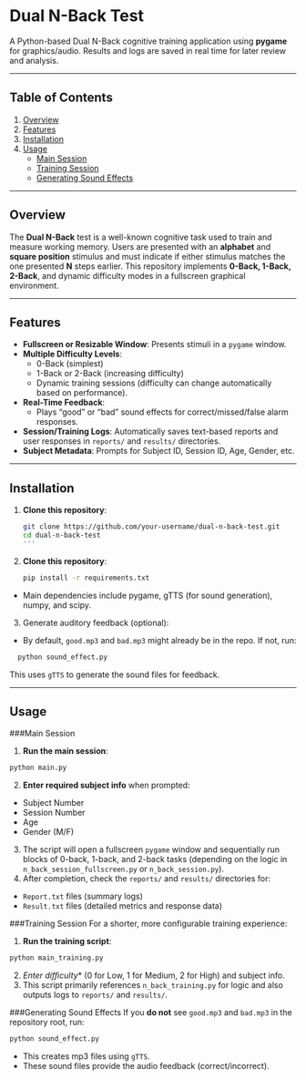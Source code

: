 # Dual N-Back Test

A Python-based Dual N-Back cognitive training application using **pygame** for graphics/audio. Results and logs are saved in real time for later review and analysis.

---

## Table of Contents

1. [Overview](#overview)  
2. [Features](#features)  
3. [Installation](#installation)  
4. [Usage](#usage)  
   - [Main Session](#main-session)  
   - [Training Session](#training-session)  
   - [Generating Sound Effects](#generating-sound-effects)  

---

## Overview

The **Dual N-Back** test is a well-known cognitive task used to train and measure working memory. Users are presented with an **alphabet** and **square position** stimulus and must indicate if either stimulus matches the one presented **N** steps earlier. This repository implements **0-Back, 1-Back, 2-Back**, and dynamic difficulty modes in a fullscreen graphical environment.

---

## Features

- **Fullscreen or Resizable Window**: Presents stimuli in a `pygame` window.
- **Multiple Difficulty Levels**:
  - 0-Back (simplest)
  - 1-Back or 2-Back (increasing difficulty)
  - Dynamic training sessions (difficulty can change automatically based on performance).
- **Real-Time Feedback**:
  - Plays “good” or “bad” sound effects for correct/missed/false alarm responses.
- **Session/Training Logs**: Automatically saves text-based reports and user responses in `reports/` and `results/` directories.
- **Subject Metadata**: Prompts for Subject ID, Session ID, Age, Gender, etc.

---

## Installation

1. **Clone this repository**:
   ```bash
   git clone https://github.com/your-username/dual-n-back-test.git
   cd dual-n-back-test
   '''

2. **Clone this repository**:
   ```bash
   pip install -r requirements.txt
   ```
  - Main dependencies include pygame, gTTS (for sound generation), numpy, and scipy.

3. Generate auditory feedback (optional):
  - By default, `good.mp3` and `bad.mp3` might already be in the repo. If not, run:
  ```bash
    python sound_effect.py
  ```
  This uses `gTTS` to generate the sound files for feedback.

---

## Usage

###Main Session
1. **Run the main session**:
  ```bash
  python main.py
  ```
2. **Enter required subject info** when prompted:
  - Subject Number
  - Session Number
  - Age
  - Gender (M/F)
3. The script will open a fullscreen `pygame` window and sequentially run blocks of 0-back, 1-back, and 2-back tasks (depending on the logic in `n_back_session_fullscreen.py` or `n_back_session.py`).
4. After completion, check the `reports/` and `results/` directories for:
  - `Report.txt` files (summary logs)
  - `Result.txt` files (detailed metrics and response data)

###Training Session
For a shorter, more configurable training experience:
1. **Run the training script**:
  ```bash
  python main_training.py
  ```
2. *Enter difficulty** (0 for Low, 1 for Medium, 2 for High) and subject info.
3. This script primarily references `n_back_training.py` for logic and also outputs logs to `reports/` and `results/`.

###Generating Sound Effects
If you **do not** see `good.mp3` and `bad.mp3` in the repository root, run:
```bash
python sound_effect.py
```
- This creates mp3 files using `gTTS`.
- These sound files provide the audio feedback (correct/incorrect).


